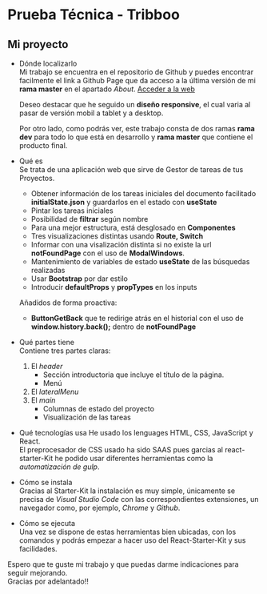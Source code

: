# Prueba Técnica - Tribboo

## Mi proyecto

- Dónde localizarlo  
   Mi trabajo se encuentra en el repositorio de Github y puedes encontrar facilmente el link a Github Page que da acceso a la última versión de mi **rama master** en el apartado _About_. [Acceder a la web](https://github.com/JuditAldeguer/Tribboo.git)

  Deseo destacar que he seguido un **diseño responsive**, el cual varia al pasar de versión mobil a tablet y a desktop.

  Por otro lado, como podrás ver, este trabajo consta de dos ramas **rama dev** para todo lo que está en desarrollo y **rama master** que contiene el producto final.

- Qué es  
  Se trata de una aplicación web que sirve de Gestor de tareas de tus Proyectos.

  - Obtener información de los tareas iniciales del documento facilitado **initialState.json** y guardarlos en el estado con **useState**
  - Pintar los tareas iniciales
  - Posibilidad de **filtrar** según nombre
  - Para una mejor estructura, está desglosado en **Componentes**
  - Tres visualizaciones distintas usando **Route, Switch**
  - Informar con una visalización distinta si no existe la url **notFoundPage** con el uso de **ModalWindows**.
  - Mantenimiento de variables de estado **useState** de las búsquedas realizadas
  - Usar **Bootstrap** por dar estilo
  - Introducir **defaultProps** y **propTypes** en los inputs

  Añadidos de forma proactiva:
  - **ButtonGetBack** que te redirige atrás en el historial con el uso de **window.history.back();** dentro de **notFoundPage**

- Qué partes tiene  
  Contiene tres partes claras:

  1. El _header_
     - Sección introductoria que incluye el título de la página.
     - Menú
  2. El _lateralMenu_
  3. El _main_
     - Columnas de estado del proyecto
     - Visualización de las tareas

- Qué tecnologías usa
  He usado los lenguages HTML, CSS, JavaScript y React.  
  El preprocesador de CSS usado ha sido SAAS pues garcias al react-starter-Kit he podido usar diferentes herramientas como la _automatización de gulp_.

- Cómo se instala  
  Gracias al Starter-Kit la instalación es muy simple, únicamente se precisa de _Visual Studio Code_ con las correspondientes extensiones, un navegador como, por ejemplo, _Chrome_ y _Github_.

- Cómo se ejecuta  
  Una vez se dispone de estas herramientas bien ubicadas, con los comandos <npm install> y <npm start> podrás empezar a hacer uso del React-Starter-Kit y sus facilidades.

Espero que te guste mi trabajo y que puedas darme indicaciones para seguir mejorando.  
Gracias por adelantado!!